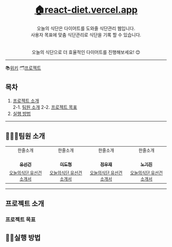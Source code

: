 <h1 align='middle'><a href='react-diet.vercel.app'>🏠react-diet.vercel.app</a></h1>
<p align='middle'>
오늘의 식단은 다이어트를 도와줄 식단관리 웹입니다.<br>
사용자 목표에 맞춤 식단관리로 식단을 기록 할 수 있습니다.<br><br>

<br>
오늘의 식단으로 더 효율적인 다이어트를 진행해보세요! 😊
</p>

---

📚[위키](https://github.com/tjsrjs8282/react_diet/wiki)
🗂[프로젝트](https://github.com/tjsrjs8282/react_diet/projects)

## 목차

1. [프로젝트 소개](#프로젝트-소개)  
   2-1. [팀원 소개](#팀원-소개)
   2-2. [프로젝트 목표](#프로젝트-목표)
2. [실행 방법](#실행-방법)

---

## 👨‍👨‍👧팀원 소개

<table>
  <tr>
  <td align="center">
  <sub>
    한줄소개
  </sub>
  </td>
  <td align="center">
  <sub>
    한줄소개
  </sub>
  </td>
  <td align="center">
  <sub>
    한줄소개
  </sub>
  </td>
  <td align="center">
  <sub>
    한줄소개
  </sub>
  </td>
  </tr>
  <tr>
    <td align="center"><a href="https://github.com/tjsrjs8282"><br /><sub><b>유선건</b></sub></a><br /></td>
    <td align="center"><a href="https://github.com/tjsrjs8282"><br /><sub><b>이도형</b></sub></a><br /></td>
    <td align="center"><a href="https://github.com/tjsrjs8282"><br /><sub><b>정우재</b></sub></a><br /></td>
    <td align="center"><a href="https://github.com/tjsrjs8282"><br /><sub><b>노기진</b></sub></a><br /></td>
  </tr>
    <tr>
  <td align="center">
    <sub>
    <a href="">오늘의식단 유선건 소개서</a></sub>
  </td>
  <td align="center">
    <sub>
    <a href="">오늘의식단 유선건 소개서</a></sub>
  </td>
  <td align="center">
    <sub>
    <a href="">오늘의식단 유선건 소개서</a></sub>
  </td>
  <td align="center">
    <sub>
    <a href="">오늘의식단 유선건 소개서</a></sub>
  </td>
  </tr>
</table>

---

## 프로젝트 소개

### 프로젝트 목표

## 👨‍💻실행 방법
